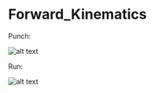 # Forward_Kinematics

Punch:

![alt text](https://github.com/LYC0320/Forward_Kinematics/blob/master/Example01.gi)

Run:

![alt text](https://github.com/LYC0320/Forward_Kinematics/blob/master/Example02.gi)
